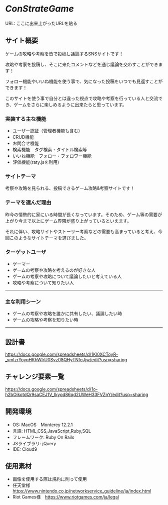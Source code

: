 # _ConStrateGame_
URL: ここに出来上がったURLを貼る

## サイト概要  

ゲームの攻略や考察を皆で投稿し議論するSNSサイトです！ 

攻略や考察を投稿し、そこに来たコメントなどを通じ議論を交わすことができます！

フォロー機能やいいね機能を使う事で、気になった投稿をいつでも見返すことができます！ 

このサイトを使う事で自分とは違った視点で攻略や考察を行っている人と交流でき、ゲームをさらに楽しめるように出来たらと思っています。 


### 実装する主な機能
- ユーザー認証（管理者機能も含む）
- CRUD機能
- お問合せ機能
- 検索機能　タグ検索・タイトル検索等
- いいね機能　フォロー・フォロワー機能
- 評価機能(raty.jsを利用)


### サイトテーマ 

考察や攻略を見られる、投稿できるゲーム攻略&考察サイトです！


### テーマを選んだ理由 

昨今の情勢的に家にいる時間が長くなっています。そのため、ゲーム等の需要が上がり今まで以上にゲーム界隈が盛り上がっているといえます。

それに伴い、攻略サイトやストーリー考察などの需要も高まっていると考え、今回このようなサイトテーマを選びました。


### ターゲットユーザ 
- ゲーマー
- ゲームの考察や攻略を考えるのが好きな人
- ゲームの考察や攻略について議論したいと考えている人
- 攻略や考察について知りたい人 
---

### 主な利用シーン
- ゲームの考察や攻略を誰かに共有したい、議論したい時
- ゲームの攻略や考察を知りたい時 
---

## 設計書
https://docs.google.com/spreadsheets/d/1Kl0XCToyR-_vmIzrYoyqHKhWIrU0Svz08QHyTNfeJjw/edit?usp=sharing


## チャレンジ要素一覧
https://docs.google.com/spreadsheets/d/1o-h2bOikotdQr9saCEJ1V_Ikyod86qd2UWeH33FVZnY/edit?usp=sharing


## 開発環境
- OS: MacOS　Monterey 12.2.1
- 言語: HTML,CSS,JavaScript,Ruby,SQL
- フレームワーク: Ruby On Rails
- JSライブラリ: jQuery
- IDE: Cloud9 

## 使用素材
- 画像を使用する際は規約に則って使用
- 任天堂様　https://www.nintendo.co.jp/networkservice_guideline/ja/index.html
- Riot Games様　https://www.riotgames.com/ja/legal

